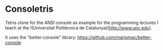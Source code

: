 Consoletris
===========

Tetris clone for the ANSI console as example for the programming lectures I teach
at the !(Universitat Politècnica de Catalunya)[http://www.upc.edu].

It uses the "better-console" library: https://github.com/mariomac/better-console


